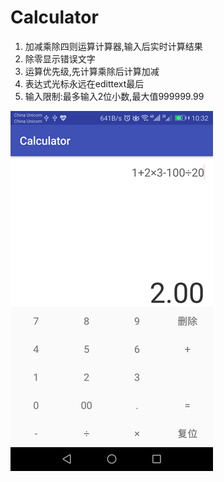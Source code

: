# Calculator
1. 加减乘除四则运算计算器,输入后实时计算结果
2. 除零显示错误文字
3. 运算优先级,先计算乘除后计算加减
4. 表达式光标永远在edittext最后
5. 输入限制:最多输入2位小数,最大值999999.99


 ![](images/main.png)
